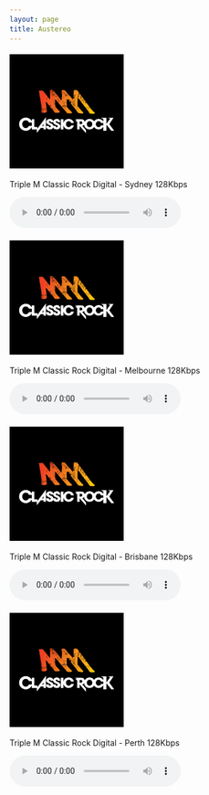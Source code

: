 ```yaml
---
layout: page
title: Austereo
---
```


<script src="https://cdn.jsdelivr.net/npm/hls.js@1"></script> <!-- Include the HLS.js library -->


<p align="left"><a href="https://wz2liw.scahw.com.au/live/2classicrock_128.stream/playlist.m3u8">
<img style="vertical-align:middle;margin:5px 0px 5px 0px" width="200" src="/assets/img/stations/triplemclassicrock.png">
</a></p>

Triple M Classic Rock Digital - Sydney 128Kbps

<audio id="2classicrock" controls></audio>


<p align="left"><a href="https://wz2liw.scahw.com.au/live/3classicrock_128.stream/playlist.m3u8">
<img style="vertical-align:middle;margin:5px 0px 5px 0px" width="200" src="/assets/img/stations/triplemclassicrock.png">
</a></p>

Triple M Classic Rock Digital - Melbourne 128Kbps

<audio id="3classicrock" controls></audio>

<p align="left"><a href="https://wz2liw.scahw.com.au/live/4classicrock_128.stream/playlist.m3u8">
<img style="vertical-align:middle;margin:5px 0px 5px 0px" width="200" src="/assets/img/stations/triplemclassicrock.png">
</a></p>

Triple M Classic Rock Digital - Brisbane 128Kbps

<audio id="4classicrock" controls></audio>

<p align="left"><a href="https://wz2liw.scahw.com.au/live/6classicrock_128.stream/playlist.m3u8">
<img style="vertical-align:middle;margin:5px 0px 5px 0px" width="200" src="/assets/img/stations/triplemclassicrock.png">
</a></p>

Triple M Classic Rock Digital - Perth 128Kbps

<audio id="6classicrock" controls></audio>


<!------------------------------------------->
<!--SCRIPTS-->
<!------------------------------------------->

<script>
  var audio1 = document.getElementById('2classicrock');
  // Initialize more audio variables as needed

  if (audio1.canPlayType('application/vnd.apple.mpegurl') || (typeof window.Hls === 'undefined')) {
    audio1.src = 'https://wz2liw.scahw.com.au/live/2classicrock_128.stream/playlist.m3u8'; // Provide the path to the first .m3u8 file
    audio1.addEventListener('loadedmetadata', function() {
      audio1.play(); // Start playback once metadata is loaded
    });

    // Provide fallback sources and initialize more audio players as needed
  } else {
    var hls1 = new Hls();
    // Initialize more Hls instances as needed

    hls1.loadSource('https://wz2liw.scahw.com.au/live/2classicrock_128.stream/playlist.m3u8'); // Provide the path to the first .m3u8 file
    hls1.attachMedia(audio1);

    // Load and initialize more audio players using HLS.js as needed
  }
</script>

<script>
  if (Hls.isSupported()) {
    var audio2 = document.getElementById('3classicrock');
          // Initialize more audio variables as needed

    var hls2 = new Hls();
    // Initialize more Hls instances as needed

    hls2.loadSource('https://wz2liw.scahw.com.au/live/3classicrock_128.stream/playlist.m3u8'); // Provide the path to the first .m3u8 file
    hls2.attachMedia(audio2);
  }
</script>

<script>
  if (Hls.isSupported()) {
    var audio3 = document.getElementById('4classicrock');
          // Initialize more audio variables as needed

    var hls3 = new Hls();
    // Initialize more Hls instances as needed

    hls3.loadSource('https://wz2liw.scahw.com.au/live/4classicrock_128.stream/playlist.m3u8'); // Provide the path to the first .m3u8 file
    hls3.attachMedia(audio3);
  }
</script>

<script>
  if (Hls.isSupported()) {
    var audio1 = document.getElementById('6classicrock');
          // Initialize more audio variables as needed

    var hls1 = new Hls();
    // Initialize more Hls instances as needed

    hls1.loadSource('https://wz2liw.scahw.com.au/live/6classicrock_128.stream/playlist.m3u8'); // Provide the path to the first .m3u8 file
    hls1.attachMedia(audio1);
  }
</script>






  <script>
    var audio1 = document.getElementById('audioPlayer7');
    // Initialize more audio variables as needed

    if (audio1.canPlayType('application/vnd.apple.mpegurl')) {
      audio1.src = 'https://wz2liw.scahw.com.au/live/2classicrock_128.stream/playlist.m3u8'; // Provide the path to the first .m3u8 file
      audio1.addEventListener('loadedmetadata', function() {
        audio1.play(); // Start playback once metadata is loaded
      });

      // Provide fallback sources and initialize more audio players as needed
    } else {
      if (Hls.isSupported()) {
        var hls1 = new Hls();
         // Initialize more Hls instances as needed

        hls1.loadSource('https://wz2liw.scahw.com.au/live/2classicrock_128.stream/playlist.m3u8'); // Provide the path to the first .m3u8 file
        hls1.attachMedia(audio1);

        // Load and initialize more audio players using HLS.js as needed
      } else {
        console.error('HLS playback is not supported.');
      }
    }
  </script>
